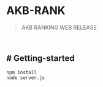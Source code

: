 # AKB-RANK

>AKB RANKING WEB RELEASE

</br>

## # Getting-started
```
npm install
node server.js
```